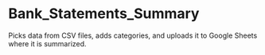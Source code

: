 # Bank_Statements_Summary
Picks data from CSV files, adds categories, and uploads it to Google Sheets where it is summarized.
